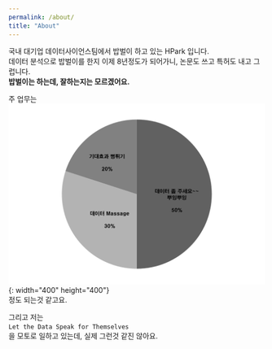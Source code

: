```yaml
---
permalink: /about/
title: "About"
---
```


국내 대기업 데이터사이언스팀에서 밥벌이 하고 있는 HPark 입니다.  
데이터 분석으로 밥벌이를 한지 이제 8년정도가 되어가니, 논문도 쓰고 특허도 내고 그럽니다.  
**밥벌이는 하는데, 잘하는지는 모르겠어요.**

주 업무는  
![주 업무](/images/about.png){: width="400" height="400"}  
정도 되는것 같고요.

그리고 저는  
`Let the Data Speak for Themselves`  
을 모토로 일하고 있는데, 실제 그런것 같진 않아요.
